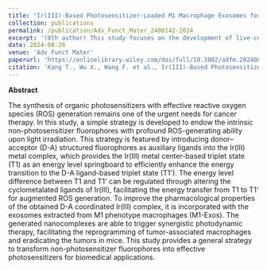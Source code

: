 ```yaml
---
title: "Ir(III)-Based Photosensitizer-Loaded M1 Macrophage Exosomes for Synergistic Photodynamic Therapy"
collection: publications
permalink: /publication/Adv_Funct_Mater_2408142-2024 
excerpt: '(8th author) This study focuses on the development of live-cell permeable fluorophores for super-resolution imaging of subcellular targets.'
date: 2024-08-28
venue: 'Adv Funct Mater'
paperurl: 'https://onlinelibrary.wiley.com/doi/full/10.1002/adfm.202408142'
citation: 'Kang T., Wu X., Wang F. et al., Ir(III)-Based Photosensitizer-Loaded M1 Macrophage Exosomes for Synergistic Photodynamic Therapy. Adv Funct Mater 2408142 (2024), https://doi.org/10.1002/adfm.202408142'
---
```


**Abstract**

The synthesis of organic photosensitizers with effective reactive oxygen species (ROS) generation remains one of the urgent needs for cancer therapy. 
In this study, a simple strategy is developed to endow the intrinsic non-photosensitizer fluorophores with profound ROS-generating ability upon light irradiation. 
This strategy is featured by introducing donor–acceptor (D-A) structured fluorophores as auxiliary ligands into the Ir(III) metal complex, which provides the Ir(III) metal center-based triplet state (T1) as an energy level springboard to efficiently enhance the energy transition to the D-A ligand-based triplet state (T1'). 
The energy level difference between T1 and T1' can be regulated through altering the cyclometalated ligands of Ir(III), facilitating the energy transfer from T1 to T1' for augmented ROS generation. 
To improve the pharmacological properties of the obtained D-A coordinated Ir(III) complex, it is incorporated with the exosomes extracted from M1 phenotype macrophages (M1-Exos). 
The generated nanocomplexes are able to trigger synergistic photodynamic therapy, facilitating the reprogramming of tumor-associated macrophages and eradicating the tumors in mice. 
This study provides a general strategy to transform non-photosensitizer fluorophores into effective photosensitizers for biomedical applications.
